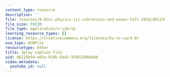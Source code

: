 ```yaml
---
content_type: resource
description: ''
file: /courses/8-03sc-physics-iii-vibrations-and-waves-fall-2016/d6115b54e65e919b5b425fb523bb6e66_4ysFC9vd3GE.srt
file_size: 59230
file_type: application/x-subrip
learning_resource_types: []
license: https://creativecommons.org/licenses/by-nc-sa/4.0/
ocw_type: OCWFile
resourcetype: Other
title: 3play caption file
uid: d6115b54-e65e-919b-5b42-5fb523bb6e66
video_metadata:
  youtube_id: null
---
```

